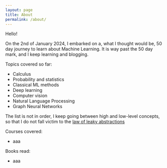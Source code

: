 ```yaml
---
layout: page
title: About
permalink: /about/
---
```


Hello!

On the 2nd of January 2024, I embarked on a, what I thought would be, 50 day journey to learn about Machine Learning. It is way past the 50 day mark, and I keep learning and blogging. 

Topics covered so far:
* Calculus
* Probability and statistics
* Classical ML methods
* Deep learning
* Computer vision
* Natural Language Processing
* Graph Neural Networks

The list is not in order, I keep going between high and low-level concepts, so that I do not fall victim to the <a href="https://www.joelonsoftware.com/2002/11/11/the-law-of-leaky-abstractions/" target="_blank">law of leaky abstractions</a>

Courses covered:
* aaa

Books read:
* aaa


